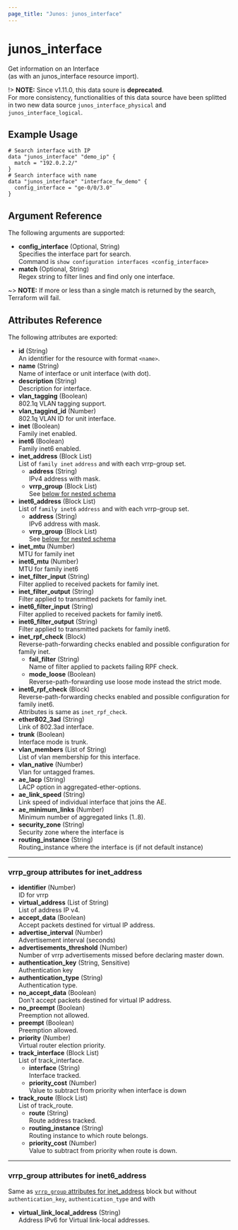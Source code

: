 ```yaml
---
page_title: "Junos: junos_interface"
---
```


# junos_interface

Get information on an Interface  
(as with an junos_interface resource import).

!> **NOTE:** Since v1.11.0, this data soure is **deprecated**.  
For more consistency, functionalities of this data source have been splitted in two new data source
`junos_interface_physical` and `junos_interface_logical`.

## Example Usage

```hcl
# Search interface with IP
data "junos_interface" "demo_ip" {
  match = "192.0.2.2/"
}
# Search interface with name
data "junos_interface" "interface_fw_demo" {
  config_interface = "ge-0/0/3.0"
}
```

## Argument Reference

The following arguments are supported:

- **config_interface** (Optional, String)  
  Specifies the interface part for search.  
  Command is `show configuration interfaces <config_interface>`
- **match** (Optional, String)  
  Regex string to filter lines and find only one interface.

~> **NOTE:** If more or less than a single match is returned by the search, Terraform will fail.

## Attributes Reference

The following attributes are exported:

- **id** (String)  
  An identifier for the resource with format `<name>`.
- **name** (String)  
  Name of interface or unit interface (with dot).
- **description** (String)  
  Description for interface.
- **vlan_tagging** (Boolean)  
  802.1q VLAN tagging support.
- **vlan_taggind_id** (Number)  
  802.1q VLAN ID for unit interface.
- **inet** (Boolean)  
  Family inet enabled.
- **inet6** (Boolean)  
  Family inet6 enabled.
- **inet_address** (Block List)  
  List of `family inet` `address` and with each vrrp-group set.
  - **address** (String)  
    IPv4 address with mask.
  - **vrrp_group** (Block List)  
    See [below for nested schema](#vrrp_group-attributes-for-inet_address)
- **inet6_address** (Block List)  
  List of `family inet6` `address` and with each vrrp-group set.
  - **address** (String)  
    IPv6 address with mask.
  - **vrrp_group** (Block List)  
    See [below for nested schema](#vrrp_group-attributes-for-inet6_address)
- **inet_mtu** (Number)  
  MTU for family inet
- **inet6_mtu** (Number)  
  MTU for family inet6
- **inet_filter_input** (String)  
  Filter applied to received packets for family inet.
- **inet_filter_output** (String)  
  Filter applied to transmitted packets for family inet.
- **inet6_filter_input** (String)  
  Filter applied to received packets for family inet6.
- **inet6_filter_output** (String)  
  Filter applied to transmitted packets for family inet6.
- **inet_rpf_check** (Block)  
  Reverse-path-forwarding checks enabled and possible configuration for family inet.
  - **fail_filter** (String)  
    Name of filter applied to packets failing RPF check.
  - **mode_loose** (Boolean)  
    Reverse-path-forwarding use loose mode instead the strict mode.
- **inet6_rpf_check** (Block)  
  Reverse-path-forwarding checks enabled and possible configuration for family inet6.  
  Attributes is same as `inet_rpf_check`.
- **ether802_3ad** (String)  
  Link of 802.3ad interface.
- **trunk** (Boolean)  
  Interface mode is trunk.
- **vlan_members** (List of String)  
  List of vlan membership for this interface.
- **vlan_native** (Number)  
  Vlan for untagged frames.
- **ae_lacp** (String)  
  LACP option in aggregated-ether-options.
- **ae_link_speed** (String)  
  Link speed of individual interface that joins the AE.
- **ae_minimum_links** (Number)  
  Minimum number of aggregated links (1..8).
- **security_zone** (String)  
  Security zone where the interface is
- **routing_instance** (String)  
  Routing_instance where the interface is (if not default instance)

---

### vrrp_group attributes for inet_address

- **identifier** (Number)  
  ID for vrrp
- **virtual_address** (List of String)  
  List of address IP v4.
- **accept_data** (Boolean)  
  Accept packets destined for virtual IP address.
- **advertise_interval** (Number)  
  Advertisement interval (seconds)
- **advertisements_threshold** (Number)  
  Number of vrrp advertisements missed before declaring master down.
- **authentication_key** (String, Sensitive)  
  Authentication key
- **authentication_type** (String)  
  Authentication type.
- **no_accept_data** (Boolean)  
  Don't accept packets destined for virtual IP address.
- **no_preempt** (Boolean)  
  Preemption not allowed.
- **preempt** (Boolean)  
  Preemption allowed.
- **priority** (Number)  
  Virtual router election priority.
- **track_interface** (Block List)  
  List of track_interface.
  - **interface** (String)  
    Interface tracked.
  - **priority_cost** (Number)  
    Value to subtract from priority when interface is down
- **track_route** (Block List)  
  List of track_route.
  - **route** (String)  
    Route address tracked.
  - **routing_instance** (String)  
    Routing instance to which route belongs.
  - **priority_cost** (Number)  
    Value to subtract from priority when route is down.

---

### vrrp_group attributes for inet6_address

Same as [`vrrp_group` attributes for inet_address](#vrrp_group-attributes-for-inet_address) block
but without `authentication_key`, `authentication_type` and with

- **virtual_link_local_address** (String)  
  Address IPv6 for Virtual link-local addresses.
